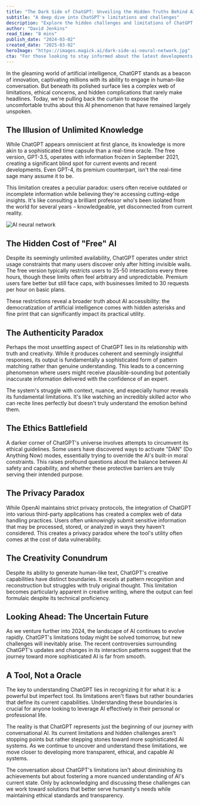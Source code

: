 ```yaml
---
title: "The Dark Side of ChatGPT: Unveiling the Hidden Truths Behind AI's Golden Child"
subtitle: "A deep dive into ChatGPT's limitations and challenges"
description: "Explore the hidden challenges and limitations of ChatGPT, from its knowledge cutoff dates to usage restrictions and ethical concerns. This deep dive reveals the uncomfortable truths behind one of AI's most celebrated tools, examining its impact on privacy, creativity, and the future of artificial intelligence."
author: "David Jenkins"
read_time: "8 mins"
publish_date: "2024-03-02"
created_date: "2025-03-02"
heroImage: "https://images.magick.ai/dark-side-ai-neural-network.jpg"
cta: "For those looking to stay informed about the latest developments in AI and join the conversation about its future, connect with us on LinkedIn at MagickAI, where we regularly share insights and analysis about the evolving landscape of artificial intelligence."
---
```


In the gleaming world of artificial intelligence, ChatGPT stands as a beacon of innovation, captivating millions with its ability to engage in human-like conversation. But beneath its polished surface lies a complex web of limitations, ethical concerns, and hidden complications that rarely make headlines. Today, we're pulling back the curtain to expose the uncomfortable truths about this AI phenomenon that have remained largely unspoken.

## The Illusion of Unlimited Knowledge

While ChatGPT appears omniscient at first glance, its knowledge is more akin to a sophisticated time capsule than a real-time oracle. The free version, GPT-3.5, operates with information frozen in September 2021, creating a significant blind spot for current events and recent developments. Even GPT-4, its premium counterpart, isn't the real-time sage many assume it to be.

This limitation creates a peculiar paradox: users often receive outdated or incomplete information while believing they're accessing cutting-edge insights. It's like consulting a brilliant professor who's been isolated from the world for several years – knowledgeable, yet disconnected from current reality.

![AI neural network](https://images.magick.ai/dark-side-ai-neural-network.jpg)

## The Hidden Cost of "Free" AI

Despite its seemingly unlimited availability, ChatGPT operates under strict usage constraints that many users discover only after hitting invisible walls. The free version typically restricts users to 25-50 interactions every three hours, though these limits often feel arbitrary and unpredictable. Premium users fare better but still face caps, with businesses limited to 30 requests per hour on basic plans.

These restrictions reveal a broader truth about AI accessibility: the democratization of artificial intelligence comes with hidden asterisks and fine print that can significantly impact its practical utility.

## The Authenticity Paradox

Perhaps the most unsettling aspect of ChatGPT lies in its relationship with truth and creativity. While it produces coherent and seemingly insightful responses, its output is fundamentally a sophisticated form of pattern matching rather than genuine understanding. This leads to a concerning phenomenon where users might receive plausible-sounding but potentially inaccurate information delivered with the confidence of an expert.

The system's struggle with context, nuance, and especially humor reveals its fundamental limitations. It's like watching an incredibly skilled actor who can recite lines perfectly but doesn't truly understand the emotion behind them.

## The Ethics Battlefield

A darker corner of ChatGPT's universe involves attempts to circumvent its ethical guidelines. Some users have discovered ways to activate "DAN" (Do Anything Now) modes, essentially trying to override the AI's built-in moral constraints. This raises profound questions about the balance between AI safety and capability, and whether these protective barriers are truly serving their intended purpose.

## The Privacy Paradox

While OpenAI maintains strict privacy protocols, the integration of ChatGPT into various third-party applications has created a complex web of data handling practices. Users often unknowingly submit sensitive information that may be processed, stored, or analyzed in ways they haven't considered. This creates a privacy paradox where the tool's utility often comes at the cost of data vulnerability.

## The Creativity Conundrum

Despite its ability to generate human-like text, ChatGPT's creative capabilities have distinct boundaries. It excels at pattern recognition and reconstruction but struggles with truly original thought. This limitation becomes particularly apparent in creative writing, where the output can feel formulaic despite its technical proficiency.

## Looking Ahead: The Uncertain Future

As we venture further into 2024, the landscape of AI continues to evolve rapidly. ChatGPT's limitations today might be solved tomorrow, but new challenges will inevitably arise. The recent controversies surrounding ChatGPT's updates and changes in its interaction patterns suggest that the journey toward more sophisticated AI is far from smooth.

## A Tool, Not a Oracle

The key to understanding ChatGPT lies in recognizing it for what it is: a powerful but imperfect tool. Its limitations aren't flaws but rather boundaries that define its current capabilities. Understanding these boundaries is crucial for anyone looking to leverage AI effectively in their personal or professional life.

The reality is that ChatGPT represents just the beginning of our journey with conversational AI. Its current limitations and hidden challenges aren't stopping points but rather stepping stones toward more sophisticated AI systems. As we continue to uncover and understand these limitations, we move closer to developing more transparent, ethical, and capable AI systems.

The conversation about ChatGPT's limitations isn't about diminishing its achievements but about fostering a more nuanced understanding of AI's current state. Only by acknowledging and discussing these challenges can we work toward solutions that better serve humanity's needs while maintaining ethical standards and transparency.